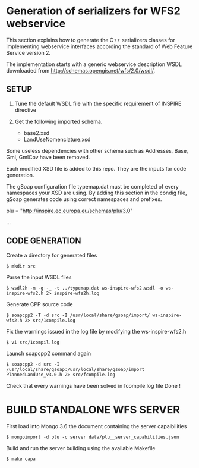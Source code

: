 # Generation of serializers for WFS2 webservice

This section explains how to generate the C++ serializers classes for implementing webservice interfaces according the standard of Web Feature Service version 2.

The implementation starts with a generic webservice description WSDL downloaded from <http://schemas.opengis.net/wfs/2.0/wsdl/>.

## SETUP

1. Tune the default WSDL file with the specific requirement of INSPIRE directive

2. Get the following imported schema.
    - base2.xsd
    - LandUseNomenclature.xsd

Some useless dependencies with other schema such as Addresses, Base, Gml, GmlCov have been removed.

Each modified XSD file is added to this repo. They are the inputs for code generation.

The gSoap configuration file typemap.dat must be completed of every namespaces your XSD are using.
By adding this section in the condig file, gSoap generates code using correct namespaces and prefixes.

plu = "http://inspire.ec.europa.eu/schemas/plu/3.0"

...

## CODE GENERATION

Create a directory for generated files

`$ mkdir src`

Parse the input WSDL files

`$ wsdl2h -m -g -_ -t ../typemap.dat ws-inspire-wfs2.wsdl -o ws-inspire-wfs2.h 2> inspire-wfs2h.log`

Generate CPP source code

`$ soapcpp2 -T -d src -I /usr/local/share/gsoap/import/ ws-inspire-wfs2.h 2> src/1compile.log`

Fix the warnings issued in the log file by modifying the ws-inspire-wfs2.h

`$ vi src/1compil.log`

Launch soapcpp2 command again

`$ soapcpp2 -d src -I /usr/local/share/gsoap:/usr/local/share/gsoap/import PlannedLandUse_v3.0.h 2> src/fcompile.log`

Check that every warnings have been solved in fcompile.log file
Done !

# BUILD STANDALONE WFS SERVER

First load into Mongo 3.6 the document containing the server capaibilities

`$ mongoimport -d plu -c server data/plu__server_capabilities.json`

Build and run the server building using the available Makefile

`$ make capa`